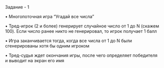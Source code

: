 Задание - 1

• Многопоточная игра “Угадай все числа”

• Тред-игрок (2 и более) генерирует случайное число от 1
до N (скажем 100). Если число ранее никто не
генерировал, то игрок получает 1 балл

• Игра заканчивается тогда, когда все числа от 1 до N
были сгенерированы хотя бы одним игроком

• Тред-судья ждет окончания игры, после чего
определяет победителя и выводит на экран его имя